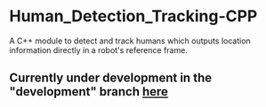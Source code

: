 # Human_Detection_Tracking-CPP
A C++ module to detect and track humans which outputs location information directly in a robot's reference frame.

## Currently under development in the "development" branch [here](https://github.com/llDev-Rootll/Human_Detection_Tracking-CPP/tree/development)
